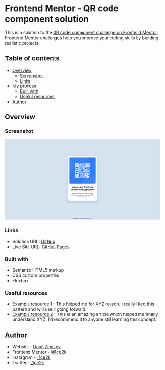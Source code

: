 # Frontend Mentor - QR code component solution

This is a solution to the [QR code component challenge on Frontend Mentor](https://www.frontendmentor.io/challenges/qr-code-component-iux_sIO_H). Frontend Mentor challenges help you improve your coding skills by building realistic projects. 

## Table of contents

- [Overview](#overview)
  - [Screenshot](#screenshot)
  - [Links](#links)
- [My process](#my-process)
  - [Built with](#built-with)
  - [Useful resources](#useful-resources)
- [Author](#author)


## Overview

### Screenshot

![Screenshot](./screenshot/screenshot.png)

### Links

- Solution URL: [GitHub](https://github.com/1ce2k/1ce2k.github.io)
- Live Site URL: [GitHub Pages](https://1ce2k.github.io/)


### Built with

- Semantic HTML5 markup
- CSS custom properties
- Flexbox

### Useful resources

- [Example resource 1](https://www.example.com) - This helped me for XYZ reason. I really liked this pattern and will use it going forward.
- [Example resource 2](https://www.example.com) - This is an amazing article which helped me finally understand XYZ. I'd recommend it to anyone still learning this concept.

## Author

- Website - [Danil Zimarev](https://vk.com/danil_zimarev)
- Frontend Mentor - [@1ce2k](https://www.frontendmentor.io/profile/yourusername)
- Instagram - [_1ce2k](https://www.instagram.com/_1ce2k?igshid=YmMyMTA2M2Y=)
- Twitter - [_1ce2k](https://twitter.com/_1ce2k)




